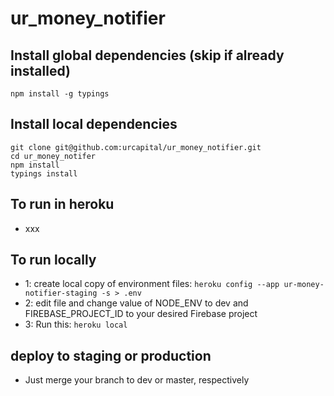 # ur_money_notifier

## Install global dependencies (skip if already installed)
`npm install -g typings`

## Install local dependencies
```script
git clone git@github.com:urcapital/ur_money_notifier.git
cd ur_money_notifer
npm install
typings install
```
## To run in heroku
* xxx

## To run locally
* 1: create local copy of environment files: `heroku config --app ur-money-notifier-staging -s > .env`
* 2: edit file and change value of NODE_ENV to dev and FIREBASE_PROJECT_ID to your desired Firebase project
* 3: Run this: `heroku local`

## deploy to staging or production
* Just merge your branch to dev or master, respectively
